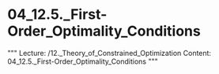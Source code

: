 # 04_12.5._First-Order_Optimality_Conditions

"""
Lecture: /12._Theory_of_Constrained_Optimization
Content: 04_12.5._First-Order_Optimality_Conditions
"""

